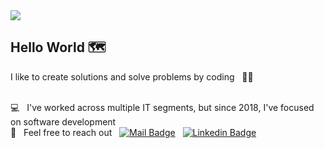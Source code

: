 <img width="auto" src="https://i.imgur.com/Wpoh2dD.jpg">

## Hello World :world_map:

I like to create solutions and solve problems by coding &nbsp; :technologist:

 <br/> :computer: &nbsp; I've worked across multiple IT segments, but since 2018, I've focused on software development
 <br/> :call_me_hand: &nbsp; Feel free to reach out &nbsp; 
[![Mail Badge](https://img.shields.io/badge/gui@rasec.systems-2d1d4a?style=flat-square&logo=Gmail&logoColor=white&link=mailto:gui@rasec.systems)](mailto:gui@rasec.systems)
&nbsp; [![Linkedin Badge](https://img.shields.io/badge/LinkedIn-Guilherme_(Gui)_César-blue?style=flat-square&logo=Linkedin&logoColor=white&link=https://www.linkedin.com/in/gheezzer/)](https://www.linkedin.com/in/gheezzer/)
